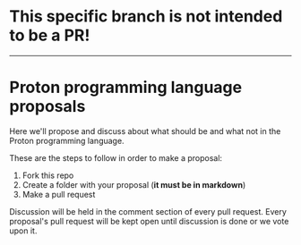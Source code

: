 # This specific branch is not intended to be a PR!

---

# Proton programming language proposals 

Here we'll propose and discuss about what should be and what not in the Proton programming language.

These are the steps to follow in order to make a proposal:

1. Fork this repo
2. Create a folder with your proposal (**it must be in markdown**)
3. Make a pull request

Discussion will be held in the comment section of every pull request. Every proposal's pull request will be kept open until discussion is done or we vote upon it.
